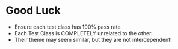 # Good Luck
* Ensure each test class has 100% pass rate
* Each Test Class is COMPLETELY unrelated to the other.
* Their theme may seem similar, but they are not interdependent!